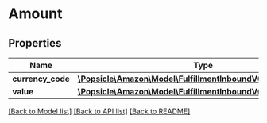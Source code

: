 # Amount

## Properties
Name | Type | Description | Notes
------------ | ------------- | ------------- | -------------
**currency_code** | [**\Popsicle\Amazon\Model\FulfillmentInboundV0\CurrencyCode**](CurrencyCode.md) |  | 
**value** | [**\Popsicle\Amazon\Model\FulfillmentInboundV0\BigDecimalType**](BigDecimalType.md) |  | 

[[Back to Model list]](../../README.md#documentation-for-models) [[Back to API list]](../../README.md#documentation-for-api-endpoints) [[Back to README]](../../README.md)

